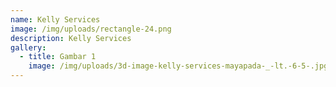 ```yaml
---
name: Kelly Services
image: /img/uploads/rectangle-24.png
description: Kelly Services
gallery:
  - title: Gambar 1
    image: /img/uploads/3d-image-kelly-services-mayapada-_-lt.-6-5-.jpg
---
```

